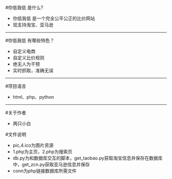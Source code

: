 #你低我低 是什么?
* 你低我低 是一个完全公平公正的比价网站
* 现支持淘宝、亚马逊


---
#你低我低 有哪些特色？
* 自定义电商
* 自定义比价规则
* 绝无人为干预
* 实时抓取，准确无误

---


#项目语言
* html、php、python

---
#关于作者
* 两只小白

#文件说明
* pic,4.ico为图片资源
* 1.php为主页，2.php为搜索页
* db.py为和数据库交互的脚本，get_taobao.py获取淘宝信息并保存在数据库中，get_zcn.py获取亚马逊信息并保存
* conn为php链接数据库所需文件

